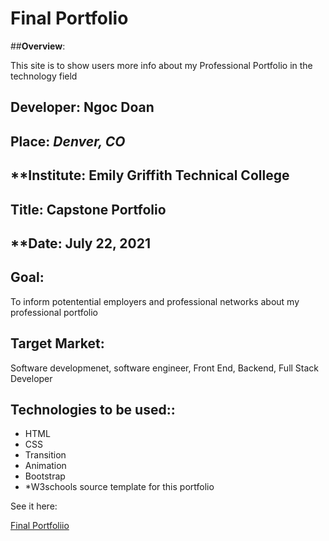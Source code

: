 # Final Portfolio 

##**Overview**:
<br>

This site is to show users more info about my Professional Portfolio in the technology field 

## **Developer**: Ngoc Doan
## **Place:** *Denver, CO*
## **Institute: Emily Griffith Technical College
## **Title**: Capstone Portfolio
## **Date: July 22, 2021

## **Goal**:
To inform potentential employers and professional networks about my professional portfolio

## **Target Market**: 
Software developmenet, software engineer, Front End, Backend, Full Stack Developer

## **Technologies to be used:**:
* HTML
* CSS
* Transition
* Animation
* Bootstrap
* *W3schools source template for this portfolio


See it here: 

[Final Portfoliio ](https://ndoan24.github.io/My-Portfolio-/)
